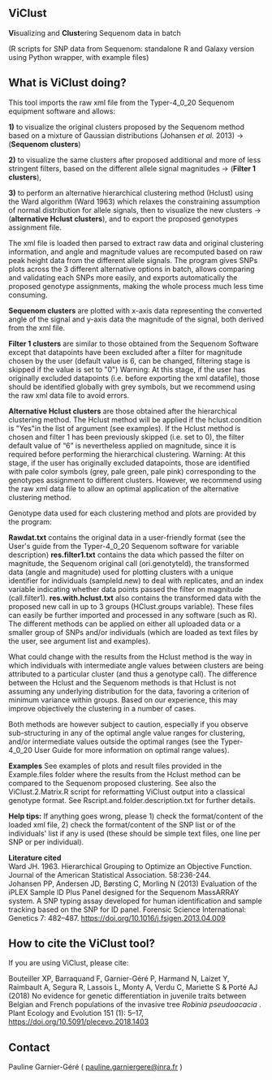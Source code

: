 ## ViClust
**Vi**sualizing and **Clust**ering Sequenom data in batch 

(R scripts for SNP data from Sequenom: standalone R and Galaxy version using Python wrapper, with example files)

## What is ViClust doing?

This tool imports the raw xml file from the Typer-4_0_20 Sequenom equipment software and allows: 

**1)** to visualize the original clusters proposed by the Sequenom method based on a mixture of Gaussian distributions (Johansen *et al.* 2013) -> (**Sequenom clusters**)

**2)** to visualize the same clusters after proposed additional and more of less stringent filters, based on the different allele signal magnitudes -> (**Filter 1 clusters**),

**3)** to perform an alternative hierarchical clustering method (Hclust) using the Ward algorithm (Ward 1963) which relaxes the constraining assumption of normal distribution for allele signals, then to visualize the new clusters -> (**alternative Hclust clusters**), and to export the proposed genotypes assignment file.

The xml file is loaded then parsed to extract raw data and original clustering information, and angle and magnitude values are recomputed based on raw peak height data from the different allele signals. The program gives SNPs plots across the 3 different alternative options in batch, allows comparing and validating each SNPs more easily, and exports automatically the proposed genotype assignments, making the whole process much less time consuming.

**Sequenom clusters** are plotted with x-axis data representing the converted angle of the signal and y-axis data the magnitude of the signal, both derived from the xml file.

**Filter 1 clusters** are similar to those obtained from the Sequenom Software except that datapoints have been excluded after a filter for magnitude chosen by the user (default value is 6, can be changed, filtering stage is skipped if the value is set to "0")
Warning: At this stage, if the user has originally excluded datapoints (i.e. before exporting the xml datafile), those should be identified globally with grey symbols, but we recommend using the raw xml data file to avoid errors.

**Alternative Hclust clusters** are those obtained after the hierarchical clustering method. 
The Hclust method will be applied if the hclust.condition is "Yes"in the list of argument (see examples). If the Hclust method is chosen and filter 1 has been previously skipped (i.e. set to 0), the filter default value of “6” is nevertheless applied on magnitude, since it is required before performing the hierarchical clustering. 
Warning: At this stage, if the user has originally excluded datapoints, those are identified with pale color symbols (grey, pale green, pale pink) corresponding to the genotypes assignment to different clusters. However, we recommend using the raw xml data file to allow an optimal application of the alternative clustering method.

Genotype data used for each clustering method and plots are provided by the program:

**Rawdat.txt** contains the original data in a user-friendly format (see the User's guide from the Typer-4_0_20 Sequenom software for variable description)
**res.filter1.txt** contains the data which passed the filter on magnitude, the Sequenom original call (ori.genotyteId), the transformed data (angle and magnitude) used for plotting clusters with a unique identifier for individuals (sampleId.new) to deal with replicates, and an index variable indicating whether data points passed the filter on magnitude (call.filter1).
**res.with.hclust.txt** also contains the transformed data with the proposed new call in up to 3 groups (HClust.groups variable).
These files can easily be further imported and processed in any software (such as R).
The different methods can be applied on either all uploaded data or a smaller group of SNPs and/or individuals (which are loaded as text files by the user, see argument list and examples).

What could change with the results from the Hclust method is the way in which individuals with intermediate angle values between clusters are being attributed to a particular cluster (and thus a genotype call).
The difference between the Hclust and the Sequenom methods is that Hclust is not assuming any underlying distribution for the data, favoring a criterion of minimum variance within groups. Based on our experience, this may improve objectively the clustering in a number of cases.

Both methods are however subject to caution, especially if you observe sub-structuring in any of the optimal angle value ranges for clustering, and/or intermediate values outside the optimal ranges  (see the Typer-4_0_20 User Guide for more information on optimal range values).

**Examples**
See examples of plots and result files provided in the Example.files folder where the results from the Hclust method can be compared to the Sequenom proposed clustering. 
See also the ViClust.2.Matrix.R script for reformatting ViClust output into a classical genotype format.
See Rscript.and.folder.description.txt for further details.

**Help tips:** If anything goes wrong, please 1) check the format/content of the loaded xml file, 2) check the format/content of the SNP list or of the individuals' list if any is used (these should be simple text files, one line per SNP or per individual).

**Literature cited** </br> 
Ward JH. 1963. Hierarchical Grouping to Optimize an Objective Function. Journal of the American Statistical Association. 58:236-244. </br>
Johansen PP, Andersen JD, Børsting C, Morling N (2013) Evaluation of the iPLEX Sample ID Plus Panel designed for the Sequenom MassARRAY system. A SNP typing assay developed for human identification and sample tracking based on the SNP for ID panel. Forensic Science International: Genetics 7: 482–487. https://doi.org/10.1016/j.fsigen.2013.04.009


## How to cite the ViClust tool?

If you are using ViClust, please cite:

Bouteiller XP, Barraquand F, Garnier-Géré P, Harmand N, Laizet Y, Raimbault A, Segura R, Lassois L, Monty A, Verdu C, Mariette S & Porté AJ (2018) No evidence for genetic differentiation in juvenile traits between Belgian and French populations of the invasive tree <i>Robinia pseudoacacia </i>. Plant Ecology and Evolution 151 (1): 5–17, https://doi.org/10.5091/plecevo.2018.1403

## Contact 
Pauline Garnier-Géré ( pauline.garniergere@inra.fr )
